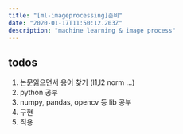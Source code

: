 ```yaml
---
title: "[ml-imageprocessing]준비"
date: "2020-01-17T11:50:12.203Z"
description: "machine learning & image process"
---
```


## todos  
1. 논문읽으면서 용어 찾기 (l1,l2 norm ...)
2. python 공부
3. numpy, pandas, opencv 등 lib 공부
4. 구현
5. 적용



